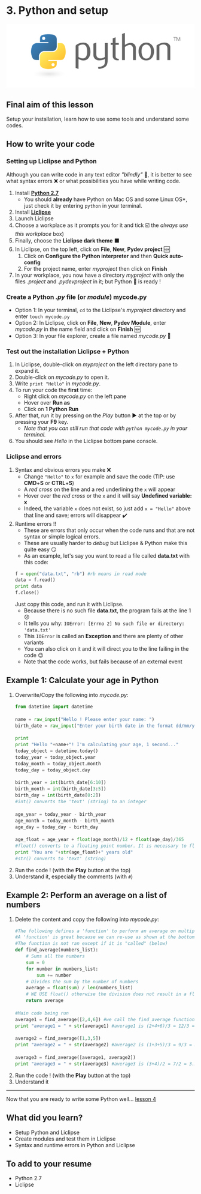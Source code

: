 # 3. Python and setup

[![Python][python_image]][python_link]

## Final aim of this lesson
Setup your installation, learn how to use some tools and understand some codes.

## How to write your code

### Setting up Liclipse and Python

Although you can write code in any text editor *"blindly"* :see_no_evil:, 
it is better to see what syntax errors :x: or what possibilities you have while writing code.

1. Install [**Python 2.7**][python_link]
    - You should **already** have Python on Mac OS and some Linux OS*, just check it by entering `python` in your terminal.
2. Install [**Liclipse**][liclipse_link]
3. Launch Liclipse
4. Choose a workplace as it prompts you for it and tick :ballot_box_with_check:
   the *always use this workplace* box)
5. Finally, choose the **Liclipse dark theme** :black_large_square:
6. In Liclipse, on the top left, click on **File**, **New**, **Pydev project** :new:
    1. Click on **Configure the Python interpreter** and then **Quick auto-config**
    2. For the project name, enter *myproject* then click on **Finish**
7. In your workplace, you now have a directory *myproject* with only the files *.project* and *.pydevproject* in it; but Python :snake: is ready !

### Create a Python *.py* file (or *module*) mycode.py
- Option 1: In your terminal, `cd` to the Liclipse's *myproject* directory and enter `touch mycode.py`
- Option 2: In Liclipse, click on **File**, **New**, **Pydev Module**, enter *mycode.py* in the name field and click on **Finish** :new:
- Option 3: In your file explorer, create a file named *mycode.py* :page_with_curl:

### Test out the installation Liclipse + Python
1. In Liclipse, double-click on *myproject* on the left directory pane to expand it.
2. Double-click on *mycode.py* to open it.
3. Write `print "Hello"` in *mycode.py*.
4. To run your code the **first** time:
    - Right click on *mycode.py* on the left pane
    - Hover over **Run as**
    - Click on **1 Python Run**
5. After that, run it by pressing on the *Play* button :arrow_forward: at the top or by pressing your **F9** key.
    - *Note that you can still run that code with `python mycode.py` in your terminal.*
6. You should see *Hello* in the Liclipse bottom pane console.

### Liclipse and errors
1. Syntax and obvious errors you make :x:
    - Change `"Hello"` to `x` for example and save the code (TIP: use **CMD**+**S** or **CTRL**+**S**)
	- A *red cross* on the line and a red underlining the `x` will appear
	- Hover over the *red cross* or the `x` and it will say **Undefined variable: x**
	- Indeed, the variable `x` does not exist, so just add `x = "Hello"` above that line and save; errors will disappear :heavy_check_mark:
2. Runtime errors :bangbang:
	- These are errors that only occur when the code runs and that are not syntax or simple logical errors.
	- These are usually harder to *debug* but Liclipse & Python make this quite easy :smirk:
	- As an example, let's say you want to read a file called **data.txt** with this code:
    ```python
    f = open("data.txt", "rb") #rb means in read mode
    data = f.read()
    print data
    f.close()
    ```
    Just copy this code, and run it with Liclipse.
    - Because there is no such file **data.txt**, the program fails at the line 1 :disappointed:
    - It tells you why: `IOError: [Errno 2] No such file or directory: 'data.txt'`
    - This `IOError` is called an **Exception** and there are plenty of other variants
    - You can also click on it and it will direct you to the line failing in the code :wink:
    - Note that the code works, but fails because of an external event


## Example 1: Calculate your age in Python
1. Overwrite/Copy the following into *mycode.py*:
   ```python
   from datetime import datetime
   
   name = raw_input("Hello ! Please enter your name: ")
   birth_date = raw_input("Enter your birth date in the format dd/mm/yyyy: ")
   
   print
   print "Hello "+name+"! I'm calculating your age, 1 second..."
   today_object = datetime.today()
   today_year = today_object.year
   today_month = today_object.month
   today_day = today_object.day
   
   birth_year = int(birth_date[6:10])
   birth_month = int(birth_date[3:5])
   birth_day = int(birth_date[0:2])
   #int() converts the 'text' (string) to an integer
   
   age_year = today_year - birth_year
   age_month = today_month - birth_month
   age_day = today_day - birth_day
   
   age_float = age_year + float(age_month)/12 + float(age_day)/365
   #float() converts to a floating point number. It is necessary to floating point divisions !
   print "You are "+str(age_float)+" years old"
   #str() converts to 'text' (string)
   ```
2. Run the code ! (with the **Play** button at the top)
3. Understand it, especially the comments (with `#`)

## Example 2: Perform an average on a list of numbers
1. Delete the content and copy the following into *mycode.py*:
   ```python
   #The following defines a 'function' to perform an average on multiple numbers
   #A 'function' is great because we can re-use as shown at the bottom of the code
   #The function is not ran except if it is "called" (below)
   def find_average(numbers_list):
       # Sums all the numbers
       sum = 0
       for number in numbers_list:
           sum += number
       # Divides the sum by the number of numbers
       average = float(sum) / len(numbers_list)
       # WE USE float() otherwise the division does not result in a floating number
       return average

   #Main code being run
   average1 = find_average([2,4,6]) #we call the find_average function !
   print "average1 = " + str(average1) #average1 is (2+4+6)/3 = 12/3 = 4

   average2 = find_average([1,3,5])
   print "average2 = " + str(average2) #average2 is (1+3+5)/3 = 9/3 = 3

   average3 = find_average([average1, average2])
   print "average3 = " + str(average3) #average3 is (3+4)/2 = 7/2 = 3.5
   ```
2. Run the code ! (with the **Play** button at the top)
3. Understand it

***
    
Now that you are ready to write some Python well... [lesson 4][lesson_04]

## What did you learn?
- Setup Python and Liclipse
- Create modules and test them in Liclipse
- Syntax and runtime errors in Python and Liclipse

## To add to your resume
- Python 2.7
- Liclipse

[python_image]: /internals/icons/python.png
[python_link]: https://www.python.org/downloads/release/python-2713/
[liclipse_link]: https://www.liclipse.com/download.html
[lesson_04]: /04.%20Python%20and%20your%20first%20code